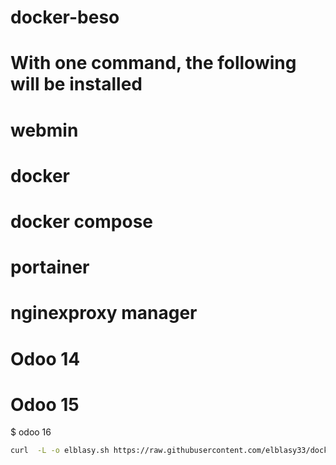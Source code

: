 # docker-beso
# With one command, the following will be installed
# webmin
# docker
# docker compose
# portainer
# nginexproxy manager
# Odoo 14
# Odoo 15
$ odoo 16
``` bash
curl  -L -o elblasy.sh https://raw.githubusercontent.com/elblasy33/docker-beso/main/elblasy.sh  && chmod +x elblasy.sh && ./elblasy.sh

```
